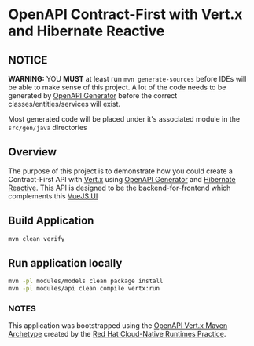 # OpenAPI Contract-First with Vert.x and Hibernate Reactive

## NOTICE
**WARNING:** YOU **MUST** at least run `mvn generate-sources` before IDEs will be able to make sense
of this project. A lot of the code needs to be generated by [OpenAPI Generator](https://openapi-generator.tech)
before the correct classes/entities/services will exist.

Most generated code will be placed under it's associated module in the `src/gen/java` directories

## Overview

The purpose of this project is to demonstrate how you could create a Contract-First API
with [Vert.x](https://vertx.io) using [OpenAPI Generator](https://openapi-generator.tech) and [Hibernate Reactive](http://hibernate.org/reactive/). This API is designed to be the backend-for-frontend which complements this [VueJS UI](https://github.com/InfoSec812/budjet)

## Build Application

```bash
mvn clean verify
```

## Run application locally

```bash
mvn -pl modules/models clean package install
mvn -pl modules/api clean compile vertx:run
```



### NOTES

This application was bootstrapped using the [OpenAPI Vert.x Maven Archetype](https://github.com/redhat-appdev-practice/openapi-vertx-archetype) created by the [Red Hat Cloud-Native Runtimes
Practice](https://appdev.consulting.redhat.com/). 

